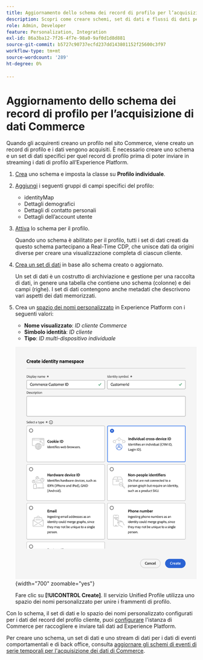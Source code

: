 ```yaml
---
title: Aggiornamento dello schema dei record di profilo per l’acquisizione di dati Commerce
description: Scopri come creare schemi, set di dati e flussi di dati per raccogliere e inviare all’Experience Platform i dati dei record del profilo di Commerce.
role: Admin, Developer
feature: Personalization, Integration
exl-id: 86a3ba12-7f26-4f7e-98a0-9af0d1d8d881
source-git-commit: b5727c90737ecfd237dd143801152f25600c3f97
workflow-type: tm+mt
source-wordcount: '289'
ht-degree: 0%

---
```


# Aggiornamento dello schema dei record di profilo per l’acquisizione di dati Commerce

Quando gli acquirenti creano un profilo nel sito Commerce, viene creato un record di profilo e i dati vengono acquisiti. È necessario creare uno schema e un set di dati specifici per quel record di profilo prima di poter inviare in streaming i dati di profilo all’Experience Platform.

1. [Crea](https://experienceleague.adobe.com/en/docs/experience-platform/xdm/ui/resources/schemas) uno schema e imposta la classe su **Profilo individuale**.

1. [Aggiungi](https://experienceleague.adobe.com/en/docs/experience-platform/xdm/ui/resources/schemas) i seguenti gruppi di campi specifici del profilo:

   - identityMap
   - Dettagli demografici
   - Dettagli di contatto personali
   - Dettagli dell’account utente

1. [Attiva](https://experienceleague.adobe.com/en/docs/experience-platform/xdm/ui/resources/schemas) lo schema per il profilo.

   Quando uno schema è abilitato per il profilo, tutti i set di dati creati da questo schema partecipano a Real-Time CDP, che unisce dati da origini diverse per creare una visualizzazione completa di ciascun cliente.

1. [Crea un set di dati](https://experienceleague.adobe.com/en/docs/platform-learn/implement-mobile-sdk/experience-cloud/platform) in base allo schema creato o aggiornato.

   Un set di dati è un costrutto di archiviazione e gestione per una raccolta di dati, in genere una tabella che contiene uno schema (colonne) e dei campi (righe). I set di dati contengono anche metadati che descrivono vari aspetti dei dati memorizzati.

1. Crea un [spazio dei nomi personalizzato](https://experienceleague.adobe.com/en/docs/experience-platform/identity/features/namespaces#create-namespaces) in Experience Platform con i seguenti valori:

   - **Nome visualizzato**: _ID cliente Commerce_
   - **Simbolo identità**: _ID cliente_
   - **Tipo**: _ID multi-dispositivo individuale_

   ![Crea spazio dei nomi personalizzato](assets/custom-namespace.png){width="700" zoomable="yes"}

   Fare clic su **[!UICONTROL Create]**. Il servizio Unified Profile utilizza uno spazio dei nomi personalizzato per unire i frammenti di profilo.

Con lo schema, il set di dati e lo spazio dei nomi personalizzato configurati per i dati del record del profilo cliente, puoi [configurare](connect-data.md#data-collection) l&#39;istanza di Commerce per raccogliere e inviare tali dati ad Experience Platform.

Per creare uno schema, un set di dati e uno stream di dati per i dati di eventi comportamentali e di back office, consulta [aggiornare gli schemi di eventi di serie temporali per l&#39;acquisizione dei dati di Commerce](update-xdm.md).
